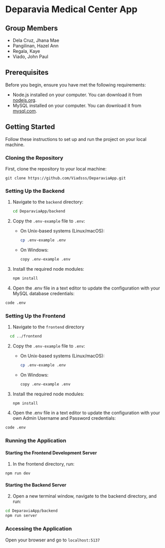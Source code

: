 # Deparavia Medical Center App

## Group Members
- Dela Cruz, Jhana Mae
- Pangilinan, Hazel Ann
- Regala, Kaye
- Viado, John Paul

## Prerequisites

Before you begin, ensure you have met the following requirements:
- Node.js installed on your computer. You can download it from [nodejs.org](https://nodejs.org/).
- MySQL installed on your computer. You can download it from [mysql.com](https://www.mysql.com/).

## Getting Started

Follow these instructions to set up and run the project on your local machine.

### Cloning the Repository

First, clone the repository to your local machine:

```
git clone https://github.com/Viadsss/DeparaviaApp.git
```

### Setting Up the Backend
1. Navigate to the `backend` directory:
    ```sh
    cd DeparaviaApp/backend
    ```

2. Copy the `.env-example` file to `.env`:

    - On Unix-based systems (Linux/macOS):
        ```sh
        cp .env-example .env
        ```

    - On Windows:
        ```sh
        copy .env-example .env
        ```

3. Install the required node modules:
    ```sh
    npm install
    ```
    
4. Open the .env file in a text editor to update the configuration with your MySQL database credentials:
```sh
code .env
```

### Setting Up the Frontend
1. Navigate to the `frontend` directory
```sh
  cd ../frontend
```
2. Copy the `.env-example` file to `.env`:

    - On Unix-based systems (Linux/macOS):
        ```sh
        cp .env-example .env
        ```

    - On Windows:
        ```sh
        copy .env-example .env
        ```

3. Install the required node modules:
    ```sh
    npm install
    ```
    
4. Open the .env file in a text editor to update the configuration with your own Admin Username and Password credentials:
```sh
code .env
```

### Running the Application
#### Starting the Frontend Development Server
1. In the frontend directory, run:
```sh
npm run dev
```

#### Starting the Backend Server
2. Open a new terminal window, navigate to the backend directory, and run:
```sh
cd DeparaviaApp/backend
npm run server
```

### Accessing the Application
Open your browser and go to `localhost:5137`




